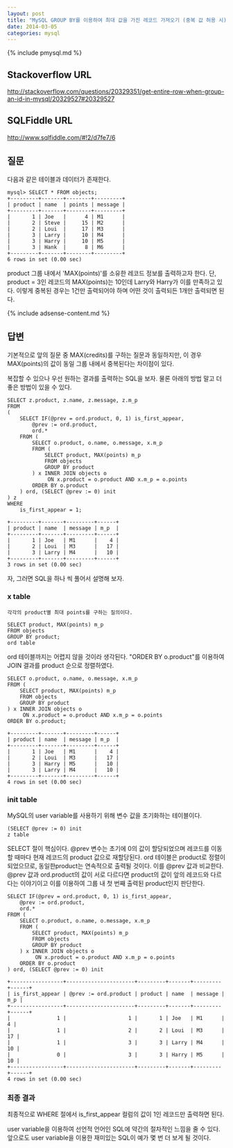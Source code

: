 ```yaml
---
layout: post
title: "MySQL GROUP BY를 이용하여 최대 값을 가진 레코드 가져오기 (중복 값 허용 시)"
date: 2014-03-05 
categories: mysql
---
```


{% include pmysql.md %}

## Stackoverflow URL

http://stackoverflow.com/questions/20329351/get-entire-row-when-group-an-id-in-mysql/20329527#20329527

## SQLFiddle URL

http://www.sqlfiddle.com/#!2/d7fe7/6

## 질문

다음과 같은 테이블과 데이터가 존재한다.

    mysql> SELECT * FROM objects;
    +---------+-------+--------+---------+
    | product | name  | points | message |
    +---------+-------+--------+---------+
    |       1 | Joe   |      4 | M1      |
    |       2 | Steve |     15 | M2      |
    |       2 | Loui  |     17 | M3      |
    |       3 | Larry |     10 | M4      |
    |       3 | Harry |     10 | M5      |
    |       3 | Hank  |      8 | M6      |
    +---------+-------+--------+---------+
    6 rows in set (0.00 sec)

product 그룹 내에서 'MAX(points)'를 소유한 레코드 정보를 출력하고자 한다. 단, product = 3인 레코드의 MAX(points)는 10인데 Larry와 Harry가 이를 만족하고 있다. 이렇게 중복된 경우는 1건만 출력되어야 하며 어떤 것이 출력되든 1개만 출력되면 된다.

{% include adsense-content.md %}

## 답변

기본적으로 앞의 질문 중 MAX(credits)를 구하는 질문과 동일하지만, 이 경우 MAX(points)의 값이 동일 그룹 내에서 중복된다는 차이점이 있다.

복잡할 수 있으나 우선 원하는 결과를 출력하는 SQL을 보자. 물론 아래의 방법 말고 더 좋은 방법이 있을 수 있다.

    SELECT z.product, z.name, z.message, z.m_p
    FROM
    (
        SELECT IF(@prev = ord.product, 0, 1) is_first_appear,
            @prev := ord.product,
            ord.*
        FROM (
            SELECT o.product, o.name, o.message, x.m_p
            FROM (
                SELECT product, MAX(points) m_p
                FROM objects
                GROUP BY product
            ) x INNER JOIN objects o
                 ON x.product = o.product AND x.m_p = o.points
            ORDER BY o.product
        ) ord, (SELECT @prev := 0) init
    ) z
    WHERE
        is_first_appear = 1;
     
    +---------+-------+---------+------+
    | product | name  | message | m_p  |
    +---------+-------+---------+------+
    |       1 | Joe   | M1      |    4 |
    |       2 | Loui  | M3      |   17 |
    |       3 | Larry | M4      |   10 |
    +---------+-------+---------+------+
    3 rows in set (0.00 sec)

자, 그러면 SQL을 하나 씩 풀어서 설명해 보자.

### x table

    각각의 product별 최대 points를 구하는 질의이다.

    SELECT product, MAX(points) m_p
    FROM objects
    GROUP BY product;
    ord table

ord 테이블까지는 어렵지 않을 것이라 생각된다. "ORDER BY o.product"를 이용하여 JOIN 결과를 product 순으로 정렬하였다.

    SELECT o.product, o.name, o.message, x.m_p
    FROM (
        SELECT product, MAX(points) m_p
        FROM objects
        GROUP BY product
    ) x INNER JOIN objects o
         ON x.product = o.product AND x.m_p = o.points
    ORDER BY o.product;
     
    +---------+-------+---------+------+
    | product | name  | message | m_p  |
    +---------+-------+---------+------+
    |       1 | Joe   | M1      |    4 |
    |       2 | Loui  | M3      |   17 |
    |       3 | Harry | M5      |   10 |
    |       3 | Larry | M4      |   10 |
    +---------+-------+---------+------+
    4 rows in set (0.00 sec)

### init table

MySQL의 user variable를 사용하기 위해 변수 값을 초기화하는 테이블이다.

    (SELECT @prev := 0) init
    z table

SELECT 절이 핵심이다. @prev 변수는 초기에 0의 값이 할당되었으며 레코드를 이동할 때마다 현재 레코드의 product 값으로 재할당된다. ord 테이블은 product로 정렬이 되었으므로, 동일한product는 연속적으로 출력될 것이다. 이를 @prev 값과 비교한다. @prev 값과 ord.product의 값이 서로 다르다면 product의 값이 앞의 레코드와 다르다는 이야기이고 이를 이용하여 그룹 내 첫 번째 출력된 product인지 판단한다.

    SELECT IF(@prev = ord.product, 0, 1) is_first_appear,
        @prev := ord.product,
        ord.*
    FROM (
        SELECT o.product, o.name, o.message, x.m_p
        FROM (
            SELECT product, MAX(points) m_p
            FROM objects
            GROUP BY product
        ) x INNER JOIN objects o
             ON x.product = o.product AND x.m_p = o.points
        ORDER BY o.product
    ) ord, (SELECT @prev := 0) init
     
    +-----------------+----------------------+---------+-------+---------+------+
    | is_first_appear | @prev := ord.product | product | name  | message | m_p |
    +-----------------+----------------------+---------+-------+---------+------+
    |               1 |                    1 |       1 | Joe   | M1      |    4 |
    |               1 |                    2 |       2 | Loui  | M3      |   17 |
    |               1 |                    3 |       3 | Larry | M4      |   10 |
    |               0 |                    3 |       3 | Harry | M5      |   10 |
    +-----------------+----------------------+---------+-------+---------+------+
    4 rows in set (0.00 sec)

### 최종 결과

최종적으로 WHERE 절에서 is_first_appear 컬럼의 값이 1인 레코드만 출력하면 된다.

user variable을 이용하여 선언적 언어인 SQL에 약간의 절차적인 느낌을 줄 수 있다. 앞으로도 user variable을 이용한 재미있는 SQL이 예가 몇 번 더 보게 될 것이다.

